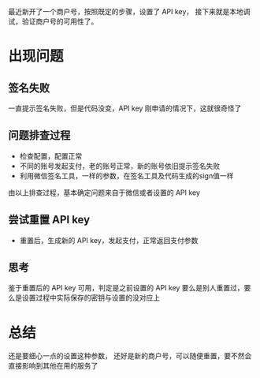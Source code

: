 最近新开了一个商户号，按照既定的步骤，设置了 API key， 接下来就是本地调试，验证商户号的可用性了。

# 出现问题
## 签名失败
一直提示签名失败，但是代码没变，API key 刚申请的情况下，这就很奇怪了

## 问题排查过程
* 检查配置，配置正常
* 不同的账号发起支付，老的账号正常，新的账号依旧提示签名失败
* 利用微信签名工具，一样的参数，在签名工具及代码生成的sign值一样

由以上排查过程，基本确定问题来自于微信或者设置的 API key

## 尝试重置 API key
 * 重置后，生成新的 API key，发起支付，正常返回支付参数

## 思考
 鉴于重置后的 API key 可用，判定是之前设置的 API key 要么是别人重置过，要么是设置过程中实际保存的密钥与设置的没对应上

# 总结
还是要细心一点的设置这种参数， 还好是新的商户号，可以随便重置，要不然会直接影响到其他在用的服务了

